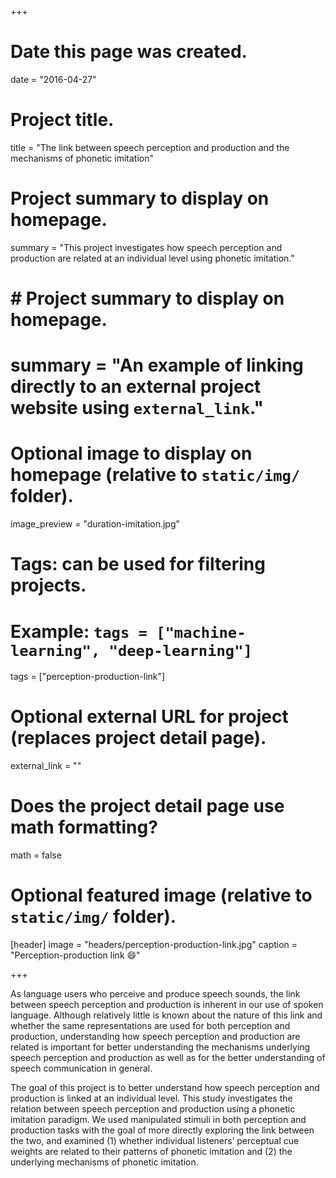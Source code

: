 +++
# Date this page was created.
date = "2016-04-27"

# Project title.
title = "The link between speech perception and production and the mechanisms of phonetic imitation"

# Project summary to display on homepage.
summary = "This project investigates how speech perception and production are related at an individual level using phonetic imitation."

# # Project summary to display on homepage.
# summary = "An example of linking directly to an external project website using `external_link`."

# Optional image to display on homepage (relative to `static/img/` folder).
image_preview = "duration-imitation.jpg"

# Tags: can be used for filtering projects.
# Example: `tags = ["machine-learning", "deep-learning"]`
tags = ["perception-production-link"]

# Optional external URL for project (replaces project detail page).
external_link = ""

# Does the project detail page use math formatting?
math = false

# Optional featured image (relative to `static/img/` folder).
[header]
image = "headers/perception-production-link.jpg"
caption = "Perception-production link :smile:"

+++

As language users who perceive and produce speech sounds, the link between speech perception and production is inherent in our use of spoken language. Although relatively little is known about the nature of this link and whether the same representations are used for both perception and production, understanding how speech perception and production are related is important for better understanding the mechanisms underlying speech perception and production as well as for the better understanding of speech communication in general.

The goal of this project is to better understand how speech perception and production is linked at an individual level. This study investigates the relation between speech perception and production using a phonetic imitation paradigm. We used manipulated stimuli in both perception and production tasks with the goal of more directly exploring the link between the two, and examined (1) whether individual listeners’ perceptual cue weights are related to their patterns of phonetic imitation and (2) the underlying mechanisms of phonetic imitation.
